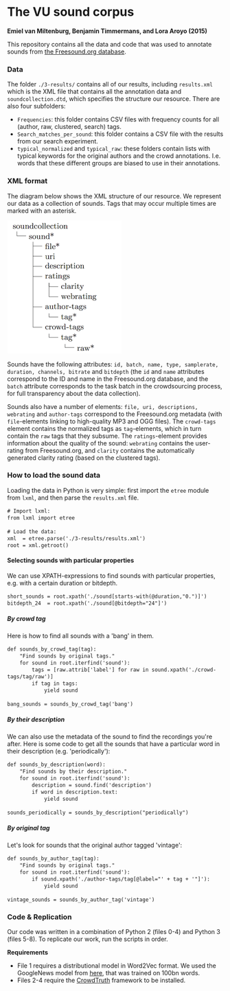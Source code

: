 # The VU sound corpus
**Emiel van Miltenburg, Benjamin Timmermans, and Lora Aroyo (2015)**

This repository contains all the data and code that was used to annotate
sounds from [the Freesound.org database](www.freesound.org).

### Data
The folder  `./3-results/` contains all of our results, including `results.xml` which is the XML file that contains all the annotation data and `soundcollection.dtd`, which specifies the structure our resource. There are also four subfolders:

* `Frequencies`: this folder contains CSV files with frequency counts for all (author, raw, clustered, search) tags.
* `Search_matches_per_sound`: this folder contains a CSV file with the results from our search experiment.
* `typical_normalized` and `typical_raw`: these folders contain lists with typical keywords for the original authors and the crowd annotations. I.e. words that these different groups are biased to use in their annotations.

### XML format
The diagram below shows the XML structure of our resource. We represent our data as a collection of sounds.
Tags that may occur multiple times are marked with an asterisk.

![XML format](./resources/images/sound_xml.png?raw=true)

Sounds have the following attributes: `id, batch, name, type, samplerate, duration, channels, bitrate` and `bitdepth` (the `id` and `name` attributes correspond to the ID and name in the Freesound.org database, and the `batch` attribute corresponds to the task batch in the crowdsourcing process, for full transparency about the data collection).

Sounds also have a number of elements: `file, uri, descriptions, webrating` and `author-tags` correspond to the Freesound.org metadata (with `file`-elements linking to high-quality MP3 and OGG files). The `crowd-tags` element contains the normalized tags as `tag`-elements, which in turn contain the `raw` tags that they subsume. The `ratings`-element provides information about the quality of the sound: `webrating` contains the user-rating from Freesound.org, and `clarity` contains the automatically generated clarity rating (based on the clustered tags).


### How to load the sound data

Loading the data in Python is very simple: first import the `etree` module from `lxml`, and then parse the `results.xml` file.

    # Import lxml:
    from lxml import etree
    
    # Load the data:
    xml  = etree.parse('./3-results/results.xml')
    root = xml.getroot()
    
#### Selecting sounds with particular properties

We can use XPATH-expressions to find sounds with particular properties, e.g. with a certain duration or bitdepth.

    short_sounds = root.xpath('./sound[starts-with(@duration,"0.")]')
    bitdepth_24  = root.xpath('./sound[@bitdepth="24"]')

##### By crowd tag

Here is how to find all sounds with a 'bang' in them.

    def sounds_by_crowd_tag(tag):
        "Find sounds by original tags."
        for sound in root.iterfind('sound'):
            tags = [raw.attrib['label'] for raw in sound.xpath('./crowd-tags/tag/raw')]
            if tag in tags:
                yield sound
    
    bang_sounds = sounds_by_crowd_tag('bang')

##### By their description

We can also use the metadata of the sound to find the recordings you're after. Here is some code to get all the sounds that have a particular word in their description (e.g. 'periodically'):

    def sounds_by_description(word):
        "Find sounds by their description."
        for sound in root.iterfind('sound'):
            description = sound.find('description')
            if word in description.text:
                yield sound
    
    sounds_periodically = sounds_by_description("periodically")

##### By original tag

Let's look for sounds that the original author tagged 'vintage':

    def sounds_by_author_tag(tag):
        "Find sounds by original tags."
        for sound in root.iterfind('sound'):
            if sound.xpath('./author-tags/tag[@label="' + tag + '"]'):
                yield sound
    
    vintage_sounds = sounds_by_author_tag('vintage')

### Code & Replication
Our code was written in a combination of Python 2 (files 0-4) and Python 3 (files 5-8). To replicate our work, run the scripts in order. 

**Requirements**

* File 1 requires a distributional model in Word2Vec format. We used the GoogleNews model from [here](https://code.google.com/p/word2vec/), that was trained on 100bn words.
* Files 2-4 require the [CrowdTruth](https://github.com/CrowdTruth/CrowdTruth) framework to be installed.
